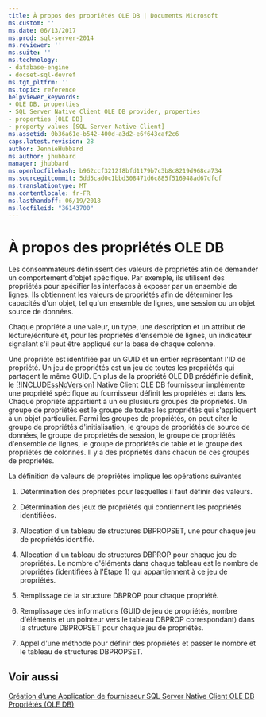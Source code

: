 ```yaml
---
title: À propos des propriétés OLE DB | Documents Microsoft
ms.custom: ''
ms.date: 06/13/2017
ms.prod: sql-server-2014
ms.reviewer: ''
ms.suite: ''
ms.technology:
- database-engine
- docset-sql-devref
ms.tgt_pltfrm: ''
ms.topic: reference
helpviewer_keywords:
- OLE DB, properties
- SQL Server Native Client OLE DB provider, properties
- properties [OLE DB]
- property values [SQL Server Native Client]
ms.assetid: 0b36a61e-b542-400d-a3d2-e6f643caf2c6
caps.latest.revision: 28
author: JennieHubbard
ms.author: jhubbard
manager: jhubbard
ms.openlocfilehash: b962ccf3212f8bfd1179b7c3b8c8219d968ca734
ms.sourcegitcommit: 5dd5cad0c1bbd308471d6c885f516948ad67dfcf
ms.translationtype: MT
ms.contentlocale: fr-FR
ms.lasthandoff: 06/19/2018
ms.locfileid: "36143700"
---
```

# <a name="about-ole-db-properties"></a>À propos des propriétés OLE DB
  Les consommateurs définissent des valeurs de propriétés afin de demander un comportement d'objet spécifique. Par exemple, ils utilisent des propriétés pour spécifier les interfaces à exposer par un ensemble de lignes. Ils obtiennent les valeurs de propriétés afin de déterminer les capacités d'un objet, tel qu'un ensemble de lignes, une session ou un objet source de données.  
  
 Chaque propriété a une valeur, un type, une description et un attribut de lecture/écriture et, pour les propriétés d'ensemble de lignes, un indicateur signalant s'il peut être appliqué sur la base de chaque colonne.  
  
 Une propriété est identifiée par un GUID et un entier représentant l'ID de propriété. Un jeu de propriétés est un jeu de toutes les propriétés qui partagent le même GUID. En plus de la propriété OLE DB prédéfinie définit, le [!INCLUDE[ssNoVersion](../../includes/ssnoversion-md.md)] Native Client OLE DB fournisseur implémente une propriété spécifique au fournisseur définit les propriétés et dans les. Chaque propriété appartient à un ou plusieurs groupes de propriétés. Un groupe de propriétés est le groupe de toutes les propriétés qui s'appliquent à un objet particulier. Parmi les groupes de propriétés, on peut citer le groupe de propriétés d'initialisation, le groupe de propriétés de source de données, le groupe de propriétés de session, le groupe de propriétés d'ensemble de lignes, le groupe de propriétés de table et le groupe des propriétés de colonnes. Il y a des propriétés dans chacun de ces groupes de propriétés.  
  
 La définition de valeurs de propriétés implique les opérations suivantes  
  
1.  Détermination des propriétés pour lesquelles il faut définir des valeurs.  
  
2.  Détermination des jeux de propriétés qui contiennent les propriétés identifiées.  
  
3.  Allocation d'un tableau de structures DBPROPSET, une pour chaque jeu de propriétés identifié.  
  
4.  Allocation d'un tableau de structures DBPROP pour chaque jeu de propriétés. Le nombre d'éléments dans chaque tableau est le nombre de propriétés (identifiées à l'Étape 1) qui appartiennent à ce jeu de propriétés.  
  
5.  Remplissage de la structure DBPROP pour chaque propriété.  
  
6.  Remplissage des informations (GUID de jeu de propriétés, nombre d'éléments et un pointeur vers le tableau DBPROP correspondant) dans la structure DBPROPSET pour chaque jeu de propriétés.  
  
7.  Appel d'une méthode pour définir des propriétés et passer le nombre et le tableau de structures DBPROPSET.  
  
## <a name="see-also"></a>Voir aussi  
 [Création d’une Application de fournisseur SQL Server Native Client OLE DB](creating-a-sql-server-native-client-ole-db-provider-application.md)   
 [Propriétés (OLE DB)](http://go.microsoft.com/fwlink/?LinkId=112207)  
  
  